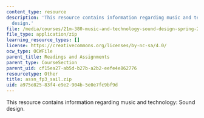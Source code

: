 ```yaml
---
content_type: resource
description: 'This resource contains information regarding music and technology: Sound
  design.'
file: /media/courses/21m-380-music-and-technology-sound-design-spring-2016/a975e82583f4e9e2904b5e0e7fc9bf9d_assn_fp3_sail.zip
file_type: application/zip
learning_resource_types: []
license: https://creativecommons.org/licenses/by-nc-sa/4.0/
ocw_type: OCWFile
parent_title: Readings and Assignments
parent_type: CourseSection
parent_uid: cf15ea27-ab5d-b27b-a2b2-eefe4e862776
resourcetype: Other
title: assn_fp3_sail.zip
uid: a975e825-83f4-e9e2-904b-5e0e7fc9bf9d
---
```

This resource contains information regarding music and technology: Sound design.